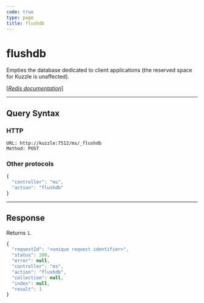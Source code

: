 ```yaml
---
code: true
type: page
title: flushdb
---
```


# flushdb

<SinceBadge version="1.0.0" />

Empties the database dedicated to client applications (the reserved space for Kuzzle is unaffected).

[[_Redis documentation_]](https://redis.io/commands/flushdb)

---

## Query Syntax

### HTTP

```http
URL: http://kuzzle:7512/ms/_flushdb
Method: POST
```

### Other protocols

```js
{
  "controller": "ms",
  "action": "flushdb"
}
```

---

## Response

Returns `1`.

```javascript
{
  "requestId": "<unique request identifier>",
  "status": 200,
  "error": null,
  "controller": "ms",
  "action": "flushdb",
  "collection": null,
  "index": null,
  "result": 1
}
```
